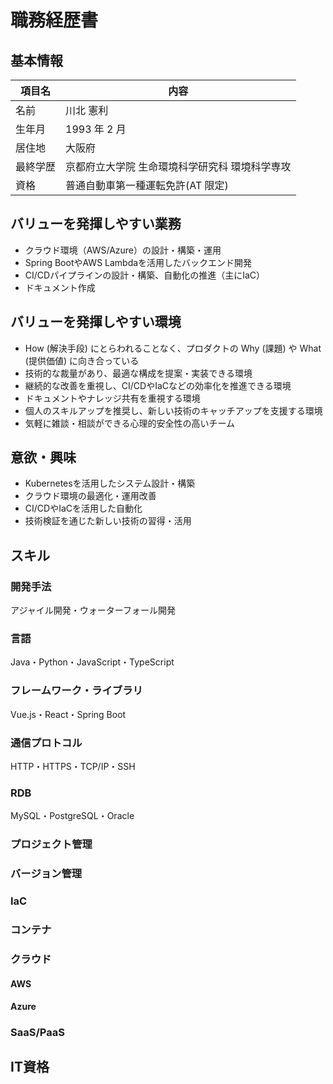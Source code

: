 # 職務経歴書

## 基本情報

| 項目名   | 内容                              |
| -------- | --------------------------------- |
| 名前     | 川北 憲利                           |
| 生年月   | 1993 年 2 月                      |
| 居住地   | 大阪府                            |
| 最終学歴 | 京都府立大学院 生命環境科学研究科 環境科学専攻    |
| 資格     | 普通自動車第一種運転免許(AT 限定) |

## バリューを発揮しやすい業務

- クラウド環境（AWS/Azure）の設計・構築・運用
- Spring BootやAWS Lambdaを活用したバックエンド開発
- CI/CDパイプラインの設計・構築、自動化の推進（主にIaC）
- ドキュメント作成

## バリューを発揮しやすい環境

- How (解決手段) にとらわれることなく、プロダクトの Why (課題) や What (提供価値) に向き合っている
- 技術的な裁量があり、最適な構成を提案・実装できる環境
- 継続的な改善を重視し、CI/CDやIaCなどの効率化を推進できる環境
- ドキュメントやナレッジ共有を重視する環境
- 個人のスキルアップを推奨し、新しい技術のキャッチアップを支援する環境
- 気軽に雑談・相談ができる心理的安全性の高いチーム

## 意欲・興味

- Kubernetesを活用したシステム設計・構築
- クラウド環境の最適化・運用改善
- CI/CDやIaCを活用した自動化
- 技術検証を通じた新しい技術の習得・活用

## スキル

### 開発手法
アジャイル開発・ウォーターフォール開発

### 言語
Java・Python・JavaScript・TypeScript

### フレームワーク・ライブラリ
Vue.js・React・Spring Boot

### 通信プロトコル
HTTP・HTTPS・TCP/IP・SSH

### RDB
MySQL・PostgreSQL・Oracle

### プロジェクト管理

### バージョン管理

### IaC

### コンテナ

### クラウド

#### AWS

#### Azure

### SaaS/PaaS



## IT資格